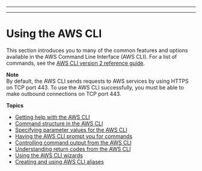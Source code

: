 --------

--------

# Using the AWS CLI<a name="cli-chap-using"></a>

This section introduces you to many of the common features and options available in the AWS Command Line Interface \(AWS CLI\)\. For a list of commands, see the [AWS CLI version 2 reference guide](https://awscli.amazonaws.com/v2/documentation/api/latest/index.html)\. 

**Note**  
By default, the AWS CLI sends requests to AWS services by using HTTPS on TCP port 443\. To use the AWS CLI successfully, you must be able to make outbound connections on TCP port 443\.

**Topics**
+ [Getting help with the AWS CLI](cli-usage-help.md)
+ [Command structure in the AWS CLI](cli-usage-commandstructure.md)
+ [Specifying parameter values for the AWS CLI](cli-usage-parameters.md)
+ [Having the AWS CLI prompt you for commands](cli-usage-parameters-prompting.md)
+ [Controlling command output from the AWS CLI](cli-usage-output.md)
+ [Understanding return codes from the AWS CLI](cli-usage-returncodes.md)
+ [Using the AWS CLI wizards](cli-usage-wizard.md)
+ [Creating and using AWS CLI aliases](cli-usage-alias.md)